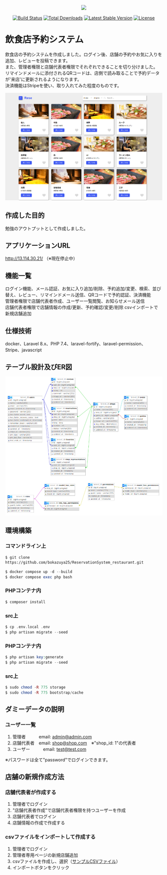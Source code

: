 <p align="center"><a href="https://laravel.com" target="_blank"><img src="https://raw.githubusercontent.com/laravel/art/master/logo-lockup/5%20SVG/2%20CMYK/1%20Full%20Color/laravel-logolockup-cmyk-red.svg" width="400"></a></p>

<p align="center">
<a href="https://travis-ci.org/laravel/framework"><img src="https://travis-ci.org/laravel/framework.svg" alt="Build Status"></a>
<a href="https://packagist.org/packages/laravel/framework"><img src="https://img.shields.io/packagist/dt/laravel/framework" alt="Total Downloads"></a>
<a href="https://packagist.org/packages/laravel/framework"><img src="https://img.shields.io/packagist/v/laravel/framework" alt="Latest Stable Version"></a>
<a href="https://packagist.org/packages/laravel/framework"><img src="https://img.shields.io/packagist/l/laravel/framework" alt="License"></a>
</p>

# 飲食店予約システム
飲食店の予約システムを作成しました。ログイン後、店舗の予約やお気に入りを追加、レビューを投稿できます。  
また、管理者権限と店舗代表者権限でそれぞれできることを切り分けました。  
リマインドメールに添付されるQRコードは、店側で読み取ることで予約データが'来店'に更新されるようになります。  
決済機能はStripeを使い、取り入れてみた程度のものです。  

![Alt text](img/home.png)

## 作成した目的
勉強のアウトプットとして作成しました。

## アプリケーションURL
http://13.114.30.21/ （※現在停止中）

## 機能一覧
ログイン機能、メール認証、お気に入り追加/削除、予約追加/変更、検索、並び替え、レビュー、リマインドメール送信、QRコードで予約認証、決済機能  
管理者権限で店舗代表者作成、ユーザー一覧閲覧、お知らせメール送信  
店舗代表者権限で店舗情報の作成/更新、予約確認/変更/削除  csvインポートで新規店舗追加

## 仕様技術
docker、Laravel 8.x、PHP 7.4、laravel-fortify、laravel-permission、Stripe、javascript

## テーブル設計及びER図
![alt text](img/table.png)

## 環境構築
### コマンドライン上
```
$ git clone https://github.com/bokazuya25/ReservationSystem_restaurant.git
```

```php
$ docker compose up -d --build
$ docker compose exec php bash
```
### PHPコンテナ内
```php
$ composer install
```

### src上
```php
$ cp .env.local .env
$ php artisan migrate --seed
```

### PHPコンテナ内
```php
$ php artisan key:generate
$ php artisan migrate --seed
```

### src上
```php
$ sudo chmod -R 775 storage
$ sudo chmod -R 775 bootstrap/cache
```

## ダミーデータの説明
### ユーザー一覧
1. 管理者　　　email: admin@admin.com
2. 店舗代表者　email: shop@shop.com　※"shop_id: 1"の代表者
3. ユーザー　　　email: test@test.com  

※パスワードは全て"password"でログインできます。

## 店舗の新規作成方法
### 店舗代表者が作成する
1. 管理者でログイン
2. "店舗代表者作成"で店舗代表者権限を持つユーザーを作成
3. 店舗代表者でログイン
4. 店舗情報の作成で作成する

### csvファイルをインポートして作成する
1. 管理者でログイン
2. 管理者専用ページの新規店舗追加
3. csvファイルを作成し、選択（[サンプルCSVファイル](img/csvインポート用.csv)）
4. インポートボタンをクリック


